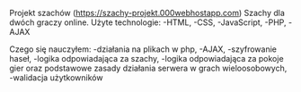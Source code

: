 Projekt szachów (https://szachy-projekt.000webhostapp.com)
Szachy dla dwóch graczy online.
Użyte technologie:
-HTML,
-CSS,
-JavaScript,
-PHP,
-AJAX

Czego się nauczyłem:
-działania na plikach w php,
-AJAX,
-szyfrowanie haseł,
-logika odpowiadająca za szachy,
-logika odpowiadająca za pokoje gier oraz podstawowe zasady działania serwera w grach wieloosobowych,
-walidacja użytkowników
